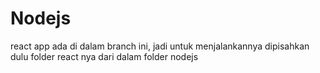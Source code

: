 # Nodejs
react app ada di dalam branch ini, jadi untuk menjalankannya dipisahkan dulu folder react nya dari dalam folder nodejs
